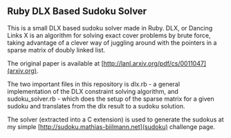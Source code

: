 Ruby DLX Based Sudoku Solver
----------------------------

This is a small DLX based sudoku solver made in Ruby. DLX, or Dancing Links X is an algorithm for solving exact cover problems by brute force, taking advantage of a clever way of juggling around with the pointers in a sparse matrix of doubly linked list.

The original paper is available at [http://lanl.arxiv.org/pdf/cs/0011047](arxiv.org).

The two important files in this repository is dlx.rb - a general implementation of the DLX constraint solving algorithm, and sudoku_solver.rb - which does the setup of the sparse matrix for a given sudoku and translates from the dlx result to a sudoku solution.

The solver (extracted into a C extension) is used to generate the sudokus at my simple [http://sudoku.mathias-biilmann.net](sudoku) challenge page.
